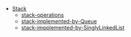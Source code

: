 
- [Stack](./stack.md)
  - [stack-operations](./implementation/stack.js)
  - [stack-implemented-by-Queue](./implementation/stack-implemented-by-queue.js)
  - [stack-impplemented-by-SinglyLinkedList](./implementation/stackImpByLinkedList.js)

